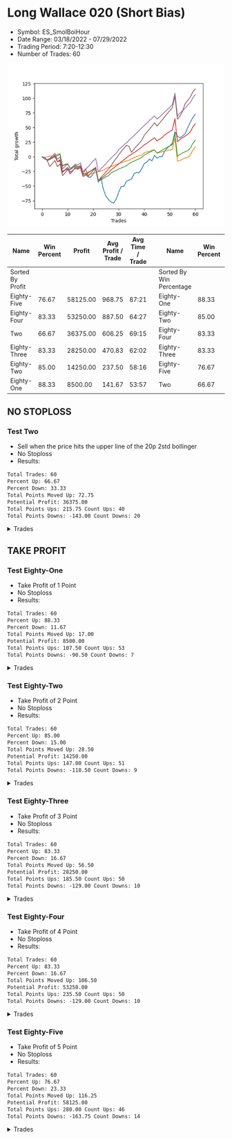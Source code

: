 # Long Wallace 020 (Short Bias)
- Symbol: ES_SmolBoiHour
- Date Range: 03/18/2022 - 07/29/2022
- Trading Period: 7:20-12:30
- Number of Trades: 60

![Plot](LongWallace020ES_SmolBoiHour(ShortBias).png)

| Name | Win Percent | Profit | Avg Profit / Trade | Avg Time / Trade |      | Name | Win Percent | Profit | Avg Profit / Trade | Avg Time / Trade |
| ---- | ----------- | ------ | ------------------ | ---------------- | ---- | ---- | ----------- | ------ | ------------------ | ---------------- |
| Sorted By <br> Profit | | | | | | Sorted By <br> Win Percentage ||||
| Eighty-Five | 76.67 | 58125.00 | 968.75 | 87:21 |     | Eighty-One | 88.33 | 8500.00 | 141.67 | 53:57 |
| Eighty-Four | 83.33 | 53250.00 | 887.50 | 64:27 |     | Eighty-Two | 85.00 | 14250.00 | 237.50 | 58:16 |
| Two | 66.67 | 36375.00 | 606.25 | 69:15 |     | Eighty-Four | 83.33 | 53250.00 | 887.50 | 64:27 |
| Eighty-Three | 83.33 | 28250.00 | 470.83 | 62:02 |     | Eighty-Three | 83.33 | 28250.00 | 470.83 | 62:02 |
| Eighty-Two | 85.00 | 14250.00 | 237.50 | 58:16 |     | Eighty-Five | 76.67 | 58125.00 | 968.75 | 87:21 |
| Eighty-One | 88.33 | 8500.00 | 141.67 | 53:57 |     | Two | 66.67 | 36375.00 | 606.25 | 69:15 |

## NO STOPLOSS

### Test Two
* Sell when the price hits the upper line of the 20p 2std bollinger
* No Stoploss
* Results:
```
Total Trades: 60
Percent Up: 66.67
Percent Down: 33.33
Total Points Moved Up: 72.75
Potential Profit: 36375.00
Total Points Ups: 215.75 Count Ups: 40
Total Points Downs: -143.00 Count Downs: 20
```

<details><summary>Trades</summary>

<code>In: 2022-03-30 08:02:00		Out: 2022-03-30 08:35:15		Total Position Time: 33:15		Total Move Up: -3.75		Total to Date: -3.75</code> <br />
<code>In: 2022-03-30 10:24:00		Out: 2022-03-30 11:03:45		Total Position Time: 39:45		Total Move Up: -1.00		Total to Date: -4.75</code> <br />
<code>In: 2022-03-30 11:01:00		Out: 2022-03-30 11:03:45		Total Position Time: 02:45		Total Move Up: 2.00		Total to Date: -2.75</code> <br />
<code>In: 2022-03-31 10:11:00		Out: 2022-03-31 10:27:00		Total Position Time: 16:00		Total Move Up: 0.50		Total to Date: -2.25</code> <br />
<code>In: 2022-04-01 10:23:00		Out: 2022-04-01 10:30:25		Total Position Time: 07:25		Total Move Up: 3.00		Total to Date: 0.75</code> <br />
<code>In: 2022-04-05 08:42:00		Out: 2022-04-05 09:39:45		Total Position Time: 57:45		Total Move Up: -9.25		Total to Date: -8.50</code> <br />
<code>In: 2022-04-05 09:25:00		Out: 2022-04-05 09:39:45		Total Position Time: 14:45		Total Move Up: 2.00		Total to Date: -6.50</code> <br />
<code>In: 2022-04-05 12:01:00		Out: 2022-04-05 12:46:00		Total Position Time: 45:00		Total Move Up: -20.00		Total to Date: -26.50</code> <br />
<code>In: 2022-04-07 08:56:00		Out: 2022-04-07 09:08:20		Total Position Time: 12:20		Total Move Up: 4.00		Total to Date: -22.50</code> <br />
<code>In: 2022-04-07 09:46:00		Out: 2022-04-07 10:01:25		Total Position Time: 15:25		Total Move Up: 2.00		Total to Date: -20.50</code> <br />
<code>In: 2022-04-11 07:30:00		Out: 2022-04-11 07:54:25		Total Position Time: 24:25		Total Move Up: -1.25		Total to Date: -21.75</code> <br />
<code>In: 2022-04-11 08:26:00		Out: 2022-04-11 08:30:15		Total Position Time: 04:15		Total Move Up: 2.75		Total to Date: -19.00</code> <br />
<code>In: 2022-04-12 11:35:00		Out: 2022-04-12 11:47:00		Total Position Time: 12:00		Total Move Up: 4.50		Total to Date: -14.50</code> <br />
<code>In: 2022-04-14 09:32:00		Out: 2022-04-14 09:58:55		Total Position Time: 26:55		Total Move Up: -2.25		Total to Date: -16.75</code> <br />
<code>In: 2022-04-14 09:43:00		Out: 2022-04-14 09:58:55		Total Position Time: 15:55		Total Move Up: 1.25		Total to Date: -15.50</code> <br />
<code>In: 2022-04-21 09:47:00		Out: 2022-04-21 10:21:30		Total Position Time: 34:30		Total Move Up: -14.25		Total to Date: -29.75</code> <br />
<code>In: 2022-04-21 12:06:00		Out: 2022-04-21 12:24:30		Total Position Time: 18:30		Total Move Up: 1.00		Total to Date: -28.75</code> <br />
<code>In: 2022-04-22 10:43:00		Out: 2022-04-22 11:17:35		Total Position Time: 34:35		Total Move Up: -5.75		Total to Date: -34.50</code> <br />
<code>In: 2022-04-26 07:43:00		Out: 2022-04-26 08:22:20		Total Position Time: 39:20		Total Move Up: -0.25		Total to Date: -34.75</code> <br />
<code>In: 2022-04-26 08:07:00		Out: 2022-04-26 08:22:20		Total Position Time: 15:20		Total Move Up: 5.50		Total to Date: -29.25</code> <br />
<code>In: 2022-04-29 09:56:00		Out: 2022-04-29 10:03:35		Total Position Time: 07:35		Total Move Up: 8.50		Total to Date: -20.75</code> <br />
<code>In: 2022-05-02 09:56:00		Out: 2022-05-02 10:55:55		Total Position Time: 59:55		Total Move Up: -22.50		Total to Date: -43.25</code> <br />
<code>In: 2022-05-04 08:37:00		Out: 2022-05-04 08:47:05		Total Position Time: 10:05		Total Move Up: 8.00		Total to Date: -35.25</code> <br />
<code>In: 2022-05-05 07:44:00		Out: 2022-05-05 08:32:00		Total Position Time: 48:00		Total Move Up: -20.50		Total to Date: -55.75</code> <br />
<code>In: 2022-05-05 07:52:00		Out: 2022-05-05 08:32:00		Total Position Time: 40:00		Total Move Up: -11.50		Total to Date: -67.25</code> <br />
<code>In: 2022-05-05 12:09:00		Out: 2022-05-05 12:33:15		Total Position Time: 24:15		Total Move Up: -5.75		Total to Date: -73.00</code> <br />
<code>In: 2022-05-09 07:57:00		Out: 2022-05-09 08:39:15		Total Position Time: 42:15		Total Move Up: -4.25		Total to Date: -77.25</code> <br />
<code>In: 2022-05-09 08:01:00		Out: 2022-05-09 08:39:15		Total Position Time: 38:15		Total Move Up: -1.75		Total to Date: -79.00</code> <br />
<code>In: 2022-05-09 08:29:00		Out: 2022-05-09 08:39:15		Total Position Time: 10:15		Total Move Up: 6.75		Total to Date: -72.25</code> <br />
<code>In: 2022-05-09 08:34:00		Out: 2022-05-09 08:39:15		Total Position Time: 05:15		Total Move Up: 12.00		Total to Date: -60.25</code> <br />
<code>In: 2022-05-10 08:11:00		Out: 2022-05-10 08:39:10		Total Position Time: 28:10		Total Move Up: 9.75		Total to Date: -50.50</code> <br />
<code>In: 2022-05-12 11:35:00		Out: 2022-05-12 11:53:00		Total Position Time: 18:00		Total Move Up: 0.00		Total to Date: -50.50</code> <br />
<code>In: 2022-05-18 08:32:00		Out: 2022-05-18 08:42:55		Total Position Time: 10:55		Total Move Up: 8.75		Total to Date: -41.75</code> <br />
<code>In: 2022-05-18 11:39:00		Out: 2022-05-18 12:07:45		Total Position Time: 28:45		Total Move Up: 2.00		Total to Date: -39.75</code> <br />
<code>In: 2022-05-18 11:49:00		Out: 2022-05-18 12:07:45		Total Position Time: 18:45		Total Move Up: 2.00		Total to Date: -37.75</code> <br />
<code>In: 2022-06-01 09:53:00		Out: 2022-06-01 10:01:10		Total Position Time: 08:10		Total Move Up: 8.75		Total to Date: -29.00</code> <br />
<code>In: 2022-06-03 12:14:00		Out: 2022-06-03 12:29:45		Total Position Time: 15:45		Total Move Up: 2.50		Total to Date: -26.50</code> <br />
<code>In: 2022-06-06 12:14:00		Out: 2022-06-06 12:42:00		Total Position Time: 28:00		Total Move Up: -0.75		Total to Date: -27.25</code> <br />
<code>In: 2022-06-08 10:35:00		Out: 2022-06-08 11:03:45		Total Position Time: 28:45		Total Move Up: 7.00		Total to Date: -20.25</code> <br />
<code>In: 2022-06-13 12:17:00		Out: 2022-06-13 12:17:15		Total Position Time: 00:15		Total Move Up: 8.75		Total to Date: -11.50</code> <br />
<code>In: 2022-06-14 09:37:00		Out: 2022-06-14 09:56:30		Total Position Time: 19:30		Total Move Up: 2.50		Total to Date: -9.00</code> <br />
<code>In: 2022-06-14 09:41:00		Out: 2022-06-14 09:56:30		Total Position Time: 15:30		Total Move Up: 5.25		Total to Date: -3.75</code> <br />
<code>In: 2022-06-14 11:52:00		Out: 2022-06-14 12:29:35		Total Position Time: 37:35		Total Move Up: -3.25		Total to Date: -7.00</code> <br />
<code>In: 2022-06-15 10:52:00		Out: 2022-06-15 10:58:15		Total Position Time: 06:15		Total Move Up: 9.50		Total to Date: 2.50</code> <br />
<code>In: 2022-06-16 11:02:00		Out: 2022-06-16 11:40:30		Total Position Time: 38:30		Total Move Up: -4.75		Total to Date: -2.25</code> <br />
<code>In: 2022-06-23 09:54:00		Out: 2022-06-23 09:56:50		Total Position Time: 02:50		Total Move Up: 2.50		Total to Date: 0.25</code> <br />
<code>In: 2022-06-29 09:13:00		Out: 2022-06-29 09:38:30		Total Position Time: 25:30		Total Move Up: 0.25		Total to Date: 0.50</code> <br />
<code>In: 2022-06-29 09:29:00		Out: 2022-06-29 09:38:30		Total Position Time: 09:30		Total Move Up: 9.50		Total to Date: 10.00</code> <br />
<code>In: 2022-07-05 08:07:00		Out: 2022-07-05 08:17:55		Total Position Time: 10:55		Total Move Up: 4.75		Total to Date: 14.75</code> <br />
<code>In: 2022-07-06 08:35:00		Out: 2022-07-06 08:51:15		Total Position Time: 16:15		Total Move Up: 4.00		Total to Date: 18.75</code> <br />
<code>In: 2022-07-06 08:46:00		Out: 2022-07-06 08:51:15		Total Position Time: 05:15		Total Move Up: 4.75		Total to Date: 23.50</code> <br />
<code>In: 2022-07-18 11:48:00		Out: 2022-07-19 06:31:00		Total Position Time: 1123:00		Total Move Up: 19.25		Total to Date: 42.75</code> <br />
<code>In: 2022-07-22 08:27:00		Out: 2022-07-25 09:48:00		Total Position Time: 81:00		Total Move Up: -7.50		Total to Date: 35.25</code> <br />
<code>In: 2022-07-22 08:39:00		Out: 2022-07-25 13:00:00		Total Position Time: 261:00		Total Move Up: -2.75		Total to Date: 32.50</code> <br />
<code>In: 2022-07-22 09:14:00		Out: 2022-07-25 06:31:00		Total Position Time: 1277:00		Total Move Up: 3.25		Total to Date: 35.75</code> <br />
<code>In: 2022-07-22 10:21:00		Out: 2022-07-22 12:31:00		Total Position Time: 130:00		Total Move Up: 3.75		Total to Date: 39.50</code> <br />
<code>In: 2022-07-22 11:06:00		Out: 2022-07-22 12:14:00		Total Position Time: 68:00		Total Move Up: 10.25		Total to Date: 49.75</code> <br />
<code>In: 2022-07-25 07:29:00		Out: 2022-07-25 08:29:00		Total Position Time: 60:00		Total Move Up: 9.00		Total to Date: 58.75</code> <br />
<code>In: 2022-07-25 07:38:00		Out: 2022-07-25 07:51:00		Total Position Time: 13:00		Total Move Up: 8.50		Total to Date: 67.25</code> <br />
<code>In: 2022-07-26 12:10:00		Out: 2022-07-26 12:23:00		Total Position Time: 13:00		Total Move Up: 5.50		Total to Date: 72.75</code> <br />


</details>

## TAKE PROFIT

### Test Eighty-One
* Take Profit of 1 Point
* No Stoploss
* Results:
```
Total Trades: 60
Percent Up: 88.33
Percent Down: 11.67
Total Points Moved Up: 17.00
Potential Profit: 8500.00
Total Points Ups: 107.50 Count Ups: 53
Total Points Downs: -90.50 Count Downs: 7
```

<details><summary>Trades</summary>

<code>In: 2022-03-30 08:02:00		Out: 2022-03-30 09:01:55		Total Position Time: 59:55		Total Move Up: -1.00		Total to Date: -1.00</code> <br />
<code>In: 2022-03-30 10:24:00		Out: 2022-03-30 11:04:15		Total Position Time: 40:15		Total Move Up: 1.00		Total to Date: 0.00</code> <br />
<code>In: 2022-03-30 11:01:00		Out: 2022-03-30 11:03:05		Total Position Time: 02:05		Total Move Up: 1.25		Total to Date: 1.25</code> <br />
<code>In: 2022-03-31 10:11:00		Out: 2022-03-31 10:19:25		Total Position Time: 08:25		Total Move Up: 0.75		Total to Date: 2.00</code> <br />
<code>In: 2022-04-01 10:23:00		Out: 2022-04-01 10:23:10		Total Position Time: 00:10		Total Move Up: 1.25		Total to Date: 3.25</code> <br />
<code>In: 2022-04-05 08:42:00		Out: 2022-04-05 08:42:10		Total Position Time: 00:10		Total Move Up: 1.00		Total to Date: 4.25</code> <br />
<code>In: 2022-04-05 09:25:00		Out: 2022-04-05 09:37:35		Total Position Time: 12:35		Total Move Up: 1.25		Total to Date: 5.50</code> <br />
<code>In: 2022-04-05 12:01:00		Out: 2022-04-05 12:46:00		Total Position Time: 45:00		Total Move Up: -20.00		Total to Date: -14.50</code> <br />
<code>In: 2022-04-07 08:56:00		Out: 2022-04-07 08:56:10		Total Position Time: 00:10		Total Move Up: 2.00		Total to Date: -12.50</code> <br />
<code>In: 2022-04-07 09:46:00		Out: 2022-04-07 09:59:10		Total Position Time: 13:10		Total Move Up: 1.00		Total to Date: -11.50</code> <br />
<code>In: 2022-04-11 07:30:00		Out: 2022-04-11 08:29:55		Total Position Time: 59:55		Total Move Up: -8.00		Total to Date: -19.50</code> <br />
<code>In: 2022-04-11 08:26:00		Out: 2022-04-11 08:26:10		Total Position Time: 00:10		Total Move Up: 1.00		Total to Date: -18.50</code> <br />
<code>In: 2022-04-12 11:35:00		Out: 2022-04-12 11:35:45		Total Position Time: 00:45		Total Move Up: 1.25		Total to Date: -17.25</code> <br />
<code>In: 2022-04-14 09:32:00		Out: 2022-04-14 10:31:55		Total Position Time: 59:55		Total Move Up: -1.50		Total to Date: -18.75</code> <br />
<code>In: 2022-04-14 09:43:00		Out: 2022-04-14 09:58:45		Total Position Time: 15:45		Total Move Up: 1.00		Total to Date: -17.75</code> <br />
<code>In: 2022-04-21 09:47:00		Out: 2022-04-21 10:46:55		Total Position Time: 59:55		Total Move Up: -15.25		Total to Date: -33.00</code> <br />
<code>In: 2022-04-21 12:06:00		Out: 2022-04-21 12:06:25		Total Position Time: 00:25		Total Move Up: 0.75		Total to Date: -32.25</code> <br />
<code>In: 2022-04-22 10:43:00		Out: 2022-04-22 10:43:15		Total Position Time: 00:15		Total Move Up: 1.50		Total to Date: -30.75</code> <br />
<code>In: 2022-04-26 07:43:00		Out: 2022-04-26 07:45:20		Total Position Time: 02:20		Total Move Up: 1.75		Total to Date: -29.00</code> <br />
<code>In: 2022-04-26 08:07:00		Out: 2022-04-26 08:09:40		Total Position Time: 02:40		Total Move Up: 1.00		Total to Date: -28.00</code> <br />
<code>In: 2022-04-29 09:56:00		Out: 2022-04-29 09:56:10		Total Position Time: 00:10		Total Move Up: 1.00		Total to Date: -27.00</code> <br />
<code>In: 2022-05-02 09:56:00		Out: 2022-05-02 09:56:10		Total Position Time: 00:10		Total Move Up: 2.00		Total to Date: -25.00</code> <br />
<code>In: 2022-05-04 08:37:00		Out: 2022-05-04 08:38:10		Total Position Time: 01:10		Total Move Up: 1.00		Total to Date: -24.00</code> <br />
<code>In: 2022-05-05 07:44:00		Out: 2022-05-05 07:44:10		Total Position Time: 00:10		Total Move Up: 1.25		Total to Date: -22.75</code> <br />
<code>In: 2022-05-05 07:52:00		Out: 2022-05-05 07:52:25		Total Position Time: 00:25		Total Move Up: 2.75		Total to Date: -20.00</code> <br />
<code>In: 2022-05-05 12:09:00		Out: 2022-05-05 12:09:10		Total Position Time: 00:10		Total Move Up: 2.00		Total to Date: -18.00</code> <br />
<code>In: 2022-05-09 07:57:00		Out: 2022-05-09 07:57:10		Total Position Time: 00:10		Total Move Up: 1.50		Total to Date: -16.50</code> <br />
<code>In: 2022-05-09 08:01:00		Out: 2022-05-09 08:04:25		Total Position Time: 03:25		Total Move Up: 1.25		Total to Date: -15.25</code> <br />
<code>In: 2022-05-09 08:29:00		Out: 2022-05-09 08:38:35		Total Position Time: 09:35		Total Move Up: 2.25		Total to Date: -13.00</code> <br />
<code>In: 2022-05-09 08:34:00		Out: 2022-05-09 08:34:10		Total Position Time: 00:10		Total Move Up: 1.50		Total to Date: -11.50</code> <br />
<code>In: 2022-05-10 08:11:00		Out: 2022-05-10 08:11:10		Total Position Time: 00:10		Total Move Up: 1.50		Total to Date: -10.00</code> <br />
<code>In: 2022-05-12 11:35:00		Out: 2022-05-12 11:53:25		Total Position Time: 18:25		Total Move Up: 1.75		Total to Date: -8.25</code> <br />
<code>In: 2022-05-18 08:32:00		Out: 2022-05-18 08:33:20		Total Position Time: 01:20		Total Move Up: 1.25		Total to Date: -7.00</code> <br />
<code>In: 2022-05-18 11:39:00		Out: 2022-05-18 11:39:15		Total Position Time: 00:15		Total Move Up: 1.00		Total to Date: -6.00</code> <br />
<code>In: 2022-05-18 11:49:00		Out: 2022-05-18 11:49:10		Total Position Time: 00:10		Total Move Up: 2.50		Total to Date: -3.50</code> <br />
<code>In: 2022-06-01 09:53:00		Out: 2022-06-01 09:53:40		Total Position Time: 00:40		Total Move Up: 2.00		Total to Date: -1.50</code> <br />
<code>In: 2022-06-03 12:14:00		Out: 2022-06-03 12:27:10		Total Position Time: 13:10		Total Move Up: 2.00		Total to Date: 0.50</code> <br />
<code>In: 2022-06-06 12:14:00		Out: 2022-06-06 12:14:25		Total Position Time: 00:25		Total Move Up: 1.50		Total to Date: 2.00</code> <br />
<code>In: 2022-06-08 10:35:00		Out: 2022-06-08 10:41:55		Total Position Time: 06:55		Total Move Up: 1.00		Total to Date: 3.00</code> <br />
<code>In: 2022-06-13 12:17:00		Out: 2022-06-13 12:17:10		Total Position Time: 00:10		Total Move Up: 4.00		Total to Date: 7.00</code> <br />
<code>In: 2022-06-14 09:37:00		Out: 2022-06-14 09:56:20		Total Position Time: 19:20		Total Move Up: 1.50		Total to Date: 8.50</code> <br />
<code>In: 2022-06-14 09:41:00		Out: 2022-06-14 09:54:05		Total Position Time: 13:05		Total Move Up: 0.75		Total to Date: 9.25</code> <br />
<code>In: 2022-06-14 11:52:00		Out: 2022-06-14 12:30:35		Total Position Time: 38:35		Total Move Up: 2.00		Total to Date: 11.25</code> <br />
<code>In: 2022-06-15 10:52:00		Out: 2022-06-15 10:54:20		Total Position Time: 02:20		Total Move Up: 0.50		Total to Date: 11.75</code> <br />
<code>In: 2022-06-16 11:02:00		Out: 2022-06-16 12:01:55		Total Position Time: 59:55		Total Move Up: -5.50		Total to Date: 6.25</code> <br />
<code>In: 2022-06-23 09:54:00		Out: 2022-06-23 09:54:10		Total Position Time: 00:10		Total Move Up: 1.25		Total to Date: 7.50</code> <br />
<code>In: 2022-06-29 09:13:00		Out: 2022-06-29 09:20:20		Total Position Time: 07:20		Total Move Up: 1.25		Total to Date: 8.75</code> <br />
<code>In: 2022-06-29 09:29:00		Out: 2022-06-29 09:32:00		Total Position Time: 03:00		Total Move Up: 1.00		Total to Date: 9.75</code> <br />
<code>In: 2022-07-05 08:07:00		Out: 2022-07-05 08:07:20		Total Position Time: 00:20		Total Move Up: 1.00		Total to Date: 10.75</code> <br />
<code>In: 2022-07-06 08:35:00		Out: 2022-07-06 08:36:55		Total Position Time: 01:55		Total Move Up: 1.00		Total to Date: 11.75</code> <br />
<code>In: 2022-07-06 08:46:00		Out: 2022-07-06 08:46:30		Total Position Time: 00:30		Total Move Up: 1.00		Total to Date: 12.75</code> <br />
<code>In: 2022-07-18 11:48:00		Out: 2022-07-19 06:31:00		Total Position Time: 1123:00		Total Move Up: 19.25		Total to Date: 32.00</code> <br />
<code>In: 2022-07-22 08:27:00		Out: 2022-07-26 06:37:00		Total Position Time: 1330:00		Total Move Up: -39.25		Total to Date: -7.25</code> <br />
<code>In: 2022-07-22 08:39:00		Out: 2022-07-22 08:52:00		Total Position Time: 13:00		Total Move Up: 1.00		Total to Date: -6.25</code> <br />
<code>In: 2022-07-22 09:14:00		Out: 2022-07-22 09:29:00		Total Position Time: 15:00		Total Move Up: 2.25		Total to Date: -4.00</code> <br />
<code>In: 2022-07-22 10:21:00		Out: 2022-07-22 12:15:00		Total Position Time: 114:00		Total Move Up: 2.00		Total to Date: -2.00</code> <br />
<code>In: 2022-07-22 11:06:00		Out: 2022-07-22 11:20:00		Total Position Time: 14:00		Total Move Up: 1.00		Total to Date: -1.00</code> <br />
<code>In: 2022-07-25 07:29:00		Out: 2022-07-25 07:44:00		Total Position Time: 15:00		Total Move Up: 4.00		Total to Date: 3.00</code> <br />
<code>In: 2022-07-25 07:38:00		Out: 2022-07-25 07:51:00		Total Position Time: 13:00		Total Move Up: 8.50		Total to Date: 11.50</code> <br />
<code>In: 2022-07-26 12:10:00		Out: 2022-07-26 12:23:00		Total Position Time: 13:00		Total Move Up: 5.50		Total to Date: 17.00</code> <br />


</details>

### Test Eighty-Two
* Take Profit of 2 Point
* No Stoploss
* Results:
```
Total Trades: 60
Percent Up: 85.00
Percent Down: 15.00
Total Points Moved Up: 28.50
Potential Profit: 14250.00
Total Points Ups: 147.00 Count Ups: 51
Total Points Downs: -118.50 Count Downs: 9
```

<details><summary>Trades</summary>

<code>In: 2022-03-30 08:02:00		Out: 2022-03-30 09:01:55		Total Position Time: 59:55		Total Move Up: -1.00		Total to Date: -1.00</code> <br />
<code>In: 2022-03-30 10:24:00		Out: 2022-03-30 11:23:55		Total Position Time: 59:55		Total Move Up: -5.50		Total to Date: -6.50</code> <br />
<code>In: 2022-03-30 11:01:00		Out: 2022-03-30 11:03:45		Total Position Time: 02:45		Total Move Up: 2.00		Total to Date: -4.50</code> <br />
<code>In: 2022-03-31 10:11:00		Out: 2022-03-31 10:29:20		Total Position Time: 18:20		Total Move Up: 2.50		Total to Date: -2.00</code> <br />
<code>In: 2022-04-01 10:23:00		Out: 2022-04-01 10:23:20		Total Position Time: 00:20		Total Move Up: 2.00		Total to Date: 0.00</code> <br />
<code>In: 2022-04-05 08:42:00		Out: 2022-04-05 08:44:45		Total Position Time: 02:45		Total Move Up: 2.25		Total to Date: 2.25</code> <br />
<code>In: 2022-04-05 09:25:00		Out: 2022-04-05 09:39:45		Total Position Time: 14:45		Total Move Up: 2.00		Total to Date: 4.25</code> <br />
<code>In: 2022-04-05 12:01:00		Out: 2022-04-05 12:46:00		Total Position Time: 45:00		Total Move Up: -20.00		Total to Date: -15.75</code> <br />
<code>In: 2022-04-07 08:56:00		Out: 2022-04-07 08:56:10		Total Position Time: 00:10		Total Move Up: 2.00		Total to Date: -13.75</code> <br />
<code>In: 2022-04-07 09:46:00		Out: 2022-04-07 10:01:25		Total Position Time: 15:25		Total Move Up: 2.00		Total to Date: -11.75</code> <br />
<code>In: 2022-04-11 07:30:00		Out: 2022-04-11 08:29:55		Total Position Time: 59:55		Total Move Up: -8.00		Total to Date: -19.75</code> <br />
<code>In: 2022-04-11 08:26:00		Out: 2022-04-11 08:26:40		Total Position Time: 00:40		Total Move Up: 2.25		Total to Date: -17.50</code> <br />
<code>In: 2022-04-12 11:35:00		Out: 2022-04-12 11:35:55		Total Position Time: 00:55		Total Move Up: 2.00		Total to Date: -15.50</code> <br />
<code>In: 2022-04-14 09:32:00		Out: 2022-04-14 10:31:55		Total Position Time: 59:55		Total Move Up: -1.50		Total to Date: -17.00</code> <br />
<code>In: 2022-04-14 09:43:00		Out: 2022-04-14 09:59:15		Total Position Time: 16:15		Total Move Up: 1.75		Total to Date: -15.25</code> <br />
<code>In: 2022-04-21 09:47:00		Out: 2022-04-21 10:46:55		Total Position Time: 59:55		Total Move Up: -15.25		Total to Date: -30.50</code> <br />
<code>In: 2022-04-21 12:06:00		Out: 2022-04-21 12:24:40		Total Position Time: 18:40		Total Move Up: 2.25		Total to Date: -28.25</code> <br />
<code>In: 2022-04-22 10:43:00		Out: 2022-04-22 10:43:25		Total Position Time: 00:25		Total Move Up: 2.00		Total to Date: -26.25</code> <br />
<code>In: 2022-04-26 07:43:00		Out: 2022-04-26 07:46:00		Total Position Time: 03:00		Total Move Up: 2.25		Total to Date: -24.00</code> <br />
<code>In: 2022-04-26 08:07:00		Out: 2022-04-26 08:10:25		Total Position Time: 03:25		Total Move Up: 2.00		Total to Date: -22.00</code> <br />
<code>In: 2022-04-29 09:56:00		Out: 2022-04-29 09:57:10		Total Position Time: 01:10		Total Move Up: 2.50		Total to Date: -19.50</code> <br />
<code>In: 2022-05-02 09:56:00		Out: 2022-05-02 10:55:55		Total Position Time: 59:55		Total Move Up: -22.50		Total to Date: -42.00</code> <br />
<code>In: 2022-05-04 08:37:00		Out: 2022-05-04 08:39:25		Total Position Time: 02:25		Total Move Up: 2.75		Total to Date: -39.25</code> <br />
<code>In: 2022-05-05 07:44:00		Out: 2022-05-05 07:44:30		Total Position Time: 00:30		Total Move Up: 2.25		Total to Date: -37.00</code> <br />
<code>In: 2022-05-05 07:52:00		Out: 2022-05-05 07:52:25		Total Position Time: 00:25		Total Move Up: 2.75		Total to Date: -34.25</code> <br />
<code>In: 2022-05-05 12:09:00		Out: 2022-05-05 12:09:10		Total Position Time: 00:10		Total Move Up: 2.00		Total to Date: -32.25</code> <br />
<code>In: 2022-05-09 07:57:00		Out: 2022-05-09 08:43:15		Total Position Time: 46:15		Total Move Up: 4.75		Total to Date: -27.50</code> <br />
<code>In: 2022-05-09 08:01:00		Out: 2022-05-09 08:11:10		Total Position Time: 10:10		Total Move Up: 2.25		Total to Date: -25.25</code> <br />
<code>In: 2022-05-09 08:29:00		Out: 2022-05-09 08:38:35		Total Position Time: 09:35		Total Move Up: 2.25		Total to Date: -23.00</code> <br />
<code>In: 2022-05-09 08:34:00		Out: 2022-05-09 08:34:15		Total Position Time: 00:15		Total Move Up: 2.25		Total to Date: -20.75</code> <br />
<code>In: 2022-05-10 08:11:00		Out: 2022-05-10 08:19:00		Total Position Time: 08:00		Total Move Up: 1.75		Total to Date: -19.00</code> <br />
<code>In: 2022-05-12 11:35:00		Out: 2022-05-12 11:53:25		Total Position Time: 18:25		Total Move Up: 1.75		Total to Date: -17.25</code> <br />
<code>In: 2022-05-18 08:32:00		Out: 2022-05-18 08:35:00		Total Position Time: 03:00		Total Move Up: 2.25		Total to Date: -15.00</code> <br />
<code>In: 2022-05-18 11:39:00		Out: 2022-05-18 11:40:35		Total Position Time: 01:35		Total Move Up: 3.25		Total to Date: -11.75</code> <br />
<code>In: 2022-05-18 11:49:00		Out: 2022-05-18 11:49:10		Total Position Time: 00:10		Total Move Up: 2.50		Total to Date: -9.25</code> <br />
<code>In: 2022-06-01 09:53:00		Out: 2022-06-01 09:53:40		Total Position Time: 00:40		Total Move Up: 2.00		Total to Date: -7.25</code> <br />
<code>In: 2022-06-03 12:14:00		Out: 2022-06-03 12:27:10		Total Position Time: 13:10		Total Move Up: 2.00		Total to Date: -5.25</code> <br />
<code>In: 2022-06-06 12:14:00		Out: 2022-06-06 12:16:45		Total Position Time: 02:45		Total Move Up: 2.00		Total to Date: -3.25</code> <br />
<code>In: 2022-06-08 10:35:00		Out: 2022-06-08 10:42:15		Total Position Time: 07:15		Total Move Up: 2.25		Total to Date: -1.00</code> <br />
<code>In: 2022-06-13 12:17:00		Out: 2022-06-13 12:17:10		Total Position Time: 00:10		Total Move Up: 4.00		Total to Date: 3.00</code> <br />
<code>In: 2022-06-14 09:37:00		Out: 2022-06-14 09:56:30		Total Position Time: 19:30		Total Move Up: 2.50		Total to Date: 5.50</code> <br />
<code>In: 2022-06-14 09:41:00		Out: 2022-06-14 09:54:50		Total Position Time: 13:50		Total Move Up: 2.00		Total to Date: 7.50</code> <br />
<code>In: 2022-06-14 11:52:00		Out: 2022-06-14 12:30:55		Total Position Time: 38:55		Total Move Up: 2.50		Total to Date: 10.00</code> <br />
<code>In: 2022-06-15 10:52:00		Out: 2022-06-15 10:54:45		Total Position Time: 02:45		Total Move Up: 2.00		Total to Date: 12.00</code> <br />
<code>In: 2022-06-16 11:02:00		Out: 2022-06-16 12:01:55		Total Position Time: 59:55		Total Move Up: -5.50		Total to Date: 6.50</code> <br />
<code>In: 2022-06-23 09:54:00		Out: 2022-06-23 09:56:45		Total Position Time: 02:45		Total Move Up: 2.25		Total to Date: 8.75</code> <br />
<code>In: 2022-06-29 09:13:00		Out: 2022-06-29 10:09:35		Total Position Time: 56:35		Total Move Up: 2.75		Total to Date: 11.50</code> <br />
<code>In: 2022-06-29 09:29:00		Out: 2022-06-29 09:32:45		Total Position Time: 03:45		Total Move Up: 2.50		Total to Date: 14.00</code> <br />
<code>In: 2022-07-05 08:07:00		Out: 2022-07-05 08:07:50		Total Position Time: 00:50		Total Move Up: 2.25		Total to Date: 16.25</code> <br />
<code>In: 2022-07-06 08:35:00		Out: 2022-07-06 08:37:05		Total Position Time: 02:05		Total Move Up: 2.25		Total to Date: 18.50</code> <br />
<code>In: 2022-07-06 08:46:00		Out: 2022-07-06 08:47:00		Total Position Time: 01:00		Total Move Up: 2.25		Total to Date: 20.75</code> <br />
<code>In: 2022-07-18 11:48:00		Out: 2022-07-19 06:31:00		Total Position Time: 1123:00		Total Move Up: 19.25		Total to Date: 40.00</code> <br />
<code>In: 2022-07-22 08:27:00		Out: 2022-07-26 06:37:00		Total Position Time: 1330:00		Total Move Up: -39.25		Total to Date: 0.75</code> <br />
<code>In: 2022-07-22 08:39:00		Out: 2022-07-22 08:53:00		Total Position Time: 14:00		Total Move Up: 3.75		Total to Date: 4.50</code> <br />
<code>In: 2022-07-22 09:14:00		Out: 2022-07-22 09:29:00		Total Position Time: 15:00		Total Move Up: 2.25		Total to Date: 6.75</code> <br />
<code>In: 2022-07-22 10:21:00		Out: 2022-07-22 12:15:00		Total Position Time: 114:00		Total Move Up: 2.00		Total to Date: 8.75</code> <br />
<code>In: 2022-07-22 11:06:00		Out: 2022-07-22 11:35:00		Total Position Time: 29:00		Total Move Up: 1.75		Total to Date: 10.50</code> <br />
<code>In: 2022-07-25 07:29:00		Out: 2022-07-25 07:44:00		Total Position Time: 15:00		Total Move Up: 4.00		Total to Date: 14.50</code> <br />
<code>In: 2022-07-25 07:38:00		Out: 2022-07-25 07:51:00		Total Position Time: 13:00		Total Move Up: 8.50		Total to Date: 23.00</code> <br />
<code>In: 2022-07-26 12:10:00		Out: 2022-07-26 12:23:00		Total Position Time: 13:00		Total Move Up: 5.50		Total to Date: 28.50</code> <br />


</details>

### Test Eighty-Three
* Take Profit of 3 Point
* No Stoploss
* Results:
```
Total Trades: 60
Percent Up: 83.33
Percent Down: 16.67
Total Points Moved Up: 56.50
Potential Profit: 28250.00
Total Points Ups: 185.50 Count Ups: 50
Total Points Downs: -129.00 Count Downs: 10
```

<details><summary>Trades</summary>

<code>In: 2022-03-30 08:02:00		Out: 2022-03-30 09:01:55		Total Position Time: 59:55		Total Move Up: -1.00		Total to Date: -1.00</code> <br />
<code>In: 2022-03-30 10:24:00		Out: 2022-03-30 11:23:55		Total Position Time: 59:55		Total Move Up: -5.50		Total to Date: -6.50</code> <br />
<code>In: 2022-03-30 11:01:00		Out: 2022-03-30 11:04:00		Total Position Time: 03:00		Total Move Up: 3.00		Total to Date: -3.50</code> <br />
<code>In: 2022-03-31 10:11:00		Out: 2022-03-31 10:29:40		Total Position Time: 18:40		Total Move Up: 2.75		Total to Date: -0.75</code> <br />
<code>In: 2022-04-01 10:23:00		Out: 2022-04-01 10:24:15		Total Position Time: 01:15		Total Move Up: 3.00		Total to Date: 2.25</code> <br />
<code>In: 2022-04-05 08:42:00		Out: 2022-04-05 09:41:55		Total Position Time: 59:55		Total Move Up: -10.50		Total to Date: -8.25</code> <br />
<code>In: 2022-04-05 09:25:00		Out: 2022-04-05 09:50:10		Total Position Time: 25:10		Total Move Up: 3.25		Total to Date: -5.00</code> <br />
<code>In: 2022-04-05 12:01:00		Out: 2022-04-05 12:46:00		Total Position Time: 45:00		Total Move Up: -20.00		Total to Date: -25.00</code> <br />
<code>In: 2022-04-07 08:56:00		Out: 2022-04-07 09:02:45		Total Position Time: 06:45		Total Move Up: 3.00		Total to Date: -22.00</code> <br />
<code>In: 2022-04-07 09:46:00		Out: 2022-04-07 10:02:15		Total Position Time: 16:15		Total Move Up: 4.00		Total to Date: -18.00</code> <br />
<code>In: 2022-04-11 07:30:00		Out: 2022-04-11 08:29:55		Total Position Time: 59:55		Total Move Up: -8.00		Total to Date: -26.00</code> <br />
<code>In: 2022-04-11 08:26:00		Out: 2022-04-11 08:30:15		Total Position Time: 04:15		Total Move Up: 2.75		Total to Date: -23.25</code> <br />
<code>In: 2022-04-12 11:35:00		Out: 2022-04-12 11:37:20		Total Position Time: 02:20		Total Move Up: 3.50		Total to Date: -19.75</code> <br />
<code>In: 2022-04-14 09:32:00		Out: 2022-04-14 10:31:55		Total Position Time: 59:55		Total Move Up: -1.50		Total to Date: -21.25</code> <br />
<code>In: 2022-04-14 09:43:00		Out: 2022-04-14 10:00:05		Total Position Time: 17:05		Total Move Up: 3.00		Total to Date: -18.25</code> <br />
<code>In: 2022-04-21 09:47:00		Out: 2022-04-21 10:46:55		Total Position Time: 59:55		Total Move Up: -15.25		Total to Date: -33.50</code> <br />
<code>In: 2022-04-21 12:06:00		Out: 2022-04-21 12:25:00		Total Position Time: 19:00		Total Move Up: 3.00		Total to Date: -30.50</code> <br />
<code>In: 2022-04-22 10:43:00		Out: 2022-04-22 10:45:10		Total Position Time: 02:10		Total Move Up: 3.00		Total to Date: -27.50</code> <br />
<code>In: 2022-04-26 07:43:00		Out: 2022-04-26 07:46:25		Total Position Time: 03:25		Total Move Up: 3.25		Total to Date: -24.25</code> <br />
<code>In: 2022-04-26 08:07:00		Out: 2022-04-26 08:12:05		Total Position Time: 05:05		Total Move Up: 3.25		Total to Date: -21.00</code> <br />
<code>In: 2022-04-29 09:56:00		Out: 2022-04-29 09:57:15		Total Position Time: 01:15		Total Move Up: 3.00		Total to Date: -18.00</code> <br />
<code>In: 2022-05-02 09:56:00		Out: 2022-05-02 10:55:55		Total Position Time: 59:55		Total Move Up: -22.50		Total to Date: -40.50</code> <br />
<code>In: 2022-05-04 08:37:00		Out: 2022-05-04 08:39:30		Total Position Time: 02:30		Total Move Up: 3.00		Total to Date: -37.50</code> <br />
<code>In: 2022-05-05 07:44:00		Out: 2022-05-05 07:44:35		Total Position Time: 00:35		Total Move Up: 3.25		Total to Date: -34.25</code> <br />
<code>In: 2022-05-05 07:52:00		Out: 2022-05-05 07:55:25		Total Position Time: 03:25		Total Move Up: 3.75		Total to Date: -30.50</code> <br />
<code>In: 2022-05-05 12:09:00		Out: 2022-05-05 12:36:15		Total Position Time: 27:15		Total Move Up: 3.50		Total to Date: -27.00</code> <br />
<code>In: 2022-05-09 07:57:00		Out: 2022-05-09 08:43:15		Total Position Time: 46:15		Total Move Up: 4.75		Total to Date: -22.25</code> <br />
<code>In: 2022-05-09 08:01:00		Out: 2022-05-09 08:16:10		Total Position Time: 15:10		Total Move Up: 3.00		Total to Date: -19.25</code> <br />
<code>In: 2022-05-09 08:29:00		Out: 2022-05-09 08:38:55		Total Position Time: 09:55		Total Move Up: 3.75		Total to Date: -15.50</code> <br />
<code>In: 2022-05-09 08:34:00		Out: 2022-05-09 08:34:40		Total Position Time: 00:40		Total Move Up: 3.25		Total to Date: -12.25</code> <br />
<code>In: 2022-05-10 08:11:00		Out: 2022-05-10 08:19:35		Total Position Time: 08:35		Total Move Up: 3.75		Total to Date: -8.50</code> <br />
<code>In: 2022-05-12 11:35:00		Out: 2022-05-12 12:00:50		Total Position Time: 25:50		Total Move Up: 3.25		Total to Date: -5.25</code> <br />
<code>In: 2022-05-18 08:32:00		Out: 2022-05-18 08:35:30		Total Position Time: 03:30		Total Move Up: 3.75		Total to Date: -1.50</code> <br />
<code>In: 2022-05-18 11:39:00		Out: 2022-05-18 11:40:35		Total Position Time: 01:35		Total Move Up: 3.25		Total to Date: 1.75</code> <br />
<code>In: 2022-05-18 11:49:00		Out: 2022-05-18 11:49:15		Total Position Time: 00:15		Total Move Up: 2.75		Total to Date: 4.50</code> <br />
<code>In: 2022-06-01 09:53:00		Out: 2022-06-01 09:54:15		Total Position Time: 01:15		Total Move Up: 2.75		Total to Date: 7.25</code> <br />
<code>In: 2022-06-03 12:14:00		Out: 2022-06-03 12:29:50		Total Position Time: 15:50		Total Move Up: 2.75		Total to Date: 10.00</code> <br />
<code>In: 2022-06-06 12:14:00		Out: 2022-06-06 12:45:15		Total Position Time: 31:15		Total Move Up: 3.25		Total to Date: 13.25</code> <br />
<code>In: 2022-06-08 10:35:00		Out: 2022-06-08 10:44:05		Total Position Time: 09:05		Total Move Up: 3.25		Total to Date: 16.50</code> <br />
<code>In: 2022-06-13 12:17:00		Out: 2022-06-13 12:17:10		Total Position Time: 00:10		Total Move Up: 4.00		Total to Date: 20.50</code> <br />
<code>In: 2022-06-14 09:37:00		Out: 2022-06-14 09:56:55		Total Position Time: 19:55		Total Move Up: 2.75		Total to Date: 23.25</code> <br />
<code>In: 2022-06-14 09:41:00		Out: 2022-06-14 09:55:55		Total Position Time: 14:55		Total Move Up: 3.25		Total to Date: 26.50</code> <br />
<code>In: 2022-06-14 11:52:00		Out: 2022-06-14 12:32:10		Total Position Time: 40:10		Total Move Up: 3.00		Total to Date: 29.50</code> <br />
<code>In: 2022-06-15 10:52:00		Out: 2022-06-15 10:54:55		Total Position Time: 02:55		Total Move Up: 3.25		Total to Date: 32.75</code> <br />
<code>In: 2022-06-16 11:02:00		Out: 2022-06-16 12:01:55		Total Position Time: 59:55		Total Move Up: -5.50		Total to Date: 27.25</code> <br />
<code>In: 2022-06-23 09:54:00		Out: 2022-06-23 10:07:40		Total Position Time: 13:40		Total Move Up: 3.00		Total to Date: 30.25</code> <br />
<code>In: 2022-06-29 09:13:00		Out: 2022-06-29 10:09:35		Total Position Time: 56:35		Total Move Up: 2.75		Total to Date: 33.00</code> <br />
<code>In: 2022-06-29 09:29:00		Out: 2022-06-29 09:36:40		Total Position Time: 07:40		Total Move Up: 4.50		Total to Date: 37.50</code> <br />
<code>In: 2022-07-05 08:07:00		Out: 2022-07-05 08:08:15		Total Position Time: 01:15		Total Move Up: 3.00		Total to Date: 40.50</code> <br />
<code>In: 2022-07-06 08:35:00		Out: 2022-07-06 08:49:20		Total Position Time: 14:20		Total Move Up: 2.75		Total to Date: 43.25</code> <br />
<code>In: 2022-07-06 08:46:00		Out: 2022-07-06 08:48:25		Total Position Time: 02:25		Total Move Up: 2.75		Total to Date: 46.00</code> <br />
<code>In: 2022-07-18 11:48:00		Out: 2022-07-19 06:31:00		Total Position Time: 1123:00		Total Move Up: 19.25		Total to Date: 65.25</code> <br />
<code>In: 2022-07-22 08:27:00		Out: 2022-07-26 06:37:00		Total Position Time: 1330:00		Total Move Up: -39.25		Total to Date: 26.00</code> <br />
<code>In: 2022-07-22 08:39:00		Out: 2022-07-22 08:53:00		Total Position Time: 14:00		Total Move Up: 3.75		Total to Date: 29.75</code> <br />
<code>In: 2022-07-22 09:14:00		Out: 2022-07-22 09:32:00		Total Position Time: 18:00		Total Move Up: 3.00		Total to Date: 32.75</code> <br />
<code>In: 2022-07-22 10:21:00		Out: 2022-07-22 12:24:00		Total Position Time: 123:00		Total Move Up: 2.75		Total to Date: 35.50</code> <br />
<code>In: 2022-07-22 11:06:00		Out: 2022-07-22 11:53:00		Total Position Time: 47:00		Total Move Up: 3.00		Total to Date: 38.50</code> <br />
<code>In: 2022-07-25 07:29:00		Out: 2022-07-25 07:44:00		Total Position Time: 15:00		Total Move Up: 4.00		Total to Date: 42.50</code> <br />
<code>In: 2022-07-25 07:38:00		Out: 2022-07-25 07:51:00		Total Position Time: 13:00		Total Move Up: 8.50		Total to Date: 51.00</code> <br />
<code>In: 2022-07-26 12:10:00		Out: 2022-07-26 12:23:00		Total Position Time: 13:00		Total Move Up: 5.50		Total to Date: 56.50</code> <br />


</details>

### Test Eighty-Four
* Take Profit of 4 Point
* No Stoploss
* Results:
```
Total Trades: 60
Percent Up: 83.33
Percent Down: 16.67
Total Points Moved Up: 106.50
Potential Profit: 53250.00
Total Points Ups: 235.50 Count Ups: 50
Total Points Downs: -129.00 Count Downs: 10
```

<details><summary>Trades</summary>

<code>In: 2022-03-30 08:02:00		Out: 2022-03-30 09:01:55		Total Position Time: 59:55		Total Move Up: -1.00		Total to Date: -1.00</code> <br />
<code>In: 2022-03-30 10:24:00		Out: 2022-03-30 11:23:55		Total Position Time: 59:55		Total Move Up: -5.50		Total to Date: -6.50</code> <br />
<code>In: 2022-03-30 11:01:00		Out: 2022-03-30 11:04:15		Total Position Time: 03:15		Total Move Up: 4.00		Total to Date: -2.50</code> <br />
<code>In: 2022-03-31 10:11:00		Out: 2022-03-31 10:31:20		Total Position Time: 20:20		Total Move Up: 4.25		Total to Date: 1.75</code> <br />
<code>In: 2022-04-01 10:23:00		Out: 2022-04-01 10:31:50		Total Position Time: 08:50		Total Move Up: 4.50		Total to Date: 6.25</code> <br />
<code>In: 2022-04-05 08:42:00		Out: 2022-04-05 09:41:55		Total Position Time: 59:55		Total Move Up: -10.50		Total to Date: -4.25</code> <br />
<code>In: 2022-04-05 09:25:00		Out: 2022-04-05 09:51:45		Total Position Time: 26:45		Total Move Up: 4.00		Total to Date: -0.25</code> <br />
<code>In: 2022-04-05 12:01:00		Out: 2022-04-05 12:46:00		Total Position Time: 45:00		Total Move Up: -20.00		Total to Date: -20.25</code> <br />
<code>In: 2022-04-07 08:56:00		Out: 2022-04-07 09:06:15		Total Position Time: 10:15		Total Move Up: 4.00		Total to Date: -16.25</code> <br />
<code>In: 2022-04-07 09:46:00		Out: 2022-04-07 10:02:15		Total Position Time: 16:15		Total Move Up: 4.00		Total to Date: -12.25</code> <br />
<code>In: 2022-04-11 07:30:00		Out: 2022-04-11 08:29:55		Total Position Time: 59:55		Total Move Up: -8.00		Total to Date: -20.25</code> <br />
<code>In: 2022-04-11 08:26:00		Out: 2022-04-11 08:30:55		Total Position Time: 04:55		Total Move Up: 3.75		Total to Date: -16.50</code> <br />
<code>In: 2022-04-12 11:35:00		Out: 2022-04-12 11:37:35		Total Position Time: 02:35		Total Move Up: 4.00		Total to Date: -12.50</code> <br />
<code>In: 2022-04-14 09:32:00		Out: 2022-04-14 10:31:55		Total Position Time: 59:55		Total Move Up: -1.50		Total to Date: -14.00</code> <br />
<code>In: 2022-04-14 09:43:00		Out: 2022-04-14 10:04:00		Total Position Time: 21:00		Total Move Up: 3.75		Total to Date: -10.25</code> <br />
<code>In: 2022-04-21 09:47:00		Out: 2022-04-21 10:46:55		Total Position Time: 59:55		Total Move Up: -15.25		Total to Date: -25.50</code> <br />
<code>In: 2022-04-21 12:06:00		Out: 2022-04-21 12:29:40		Total Position Time: 23:40		Total Move Up: 4.25		Total to Date: -21.25</code> <br />
<code>In: 2022-04-22 10:43:00		Out: 2022-04-22 11:21:10		Total Position Time: 38:10		Total Move Up: 4.25		Total to Date: -17.00</code> <br />
<code>In: 2022-04-26 07:43:00		Out: 2022-04-26 07:48:50		Total Position Time: 05:50		Total Move Up: 5.00		Total to Date: -12.00</code> <br />
<code>In: 2022-04-26 08:07:00		Out: 2022-04-26 08:13:55		Total Position Time: 06:55		Total Move Up: 5.00		Total to Date: -7.00</code> <br />
<code>In: 2022-04-29 09:56:00		Out: 2022-04-29 10:00:40		Total Position Time: 04:40		Total Move Up: 4.25		Total to Date: -2.75</code> <br />
<code>In: 2022-05-02 09:56:00		Out: 2022-05-02 10:55:55		Total Position Time: 59:55		Total Move Up: -22.50		Total to Date: -25.25</code> <br />
<code>In: 2022-05-04 08:37:00		Out: 2022-05-04 08:40:55		Total Position Time: 03:55		Total Move Up: 5.00		Total to Date: -20.25</code> <br />
<code>In: 2022-05-05 07:44:00		Out: 2022-05-05 07:45:10		Total Position Time: 01:10		Total Move Up: 4.00		Total to Date: -16.25</code> <br />
<code>In: 2022-05-05 07:52:00		Out: 2022-05-05 07:59:15		Total Position Time: 07:15		Total Move Up: 4.50		Total to Date: -11.75</code> <br />
<code>In: 2022-05-05 12:09:00		Out: 2022-05-05 12:36:25		Total Position Time: 27:25		Total Move Up: 5.00		Total to Date: -6.75</code> <br />
<code>In: 2022-05-09 07:57:00		Out: 2022-05-09 08:43:15		Total Position Time: 46:15		Total Move Up: 4.75		Total to Date: -2.00</code> <br />
<code>In: 2022-05-09 08:01:00		Out: 2022-05-09 08:43:00		Total Position Time: 42:00		Total Move Up: 4.25		Total to Date: 2.25</code> <br />
<code>In: 2022-05-09 08:29:00		Out: 2022-05-09 08:38:55		Total Position Time: 09:55		Total Move Up: 3.75		Total to Date: 6.00</code> <br />
<code>In: 2022-05-09 08:34:00		Out: 2022-05-09 08:35:10		Total Position Time: 01:10		Total Move Up: 6.25		Total to Date: 12.25</code> <br />
<code>In: 2022-05-10 08:11:00		Out: 2022-05-10 08:19:40		Total Position Time: 08:40		Total Move Up: 4.00		Total to Date: 16.25</code> <br />
<code>In: 2022-05-12 11:35:00		Out: 2022-05-12 12:03:45		Total Position Time: 28:45		Total Move Up: 4.00		Total to Date: 20.25</code> <br />
<code>In: 2022-05-18 08:32:00		Out: 2022-05-18 08:35:35		Total Position Time: 03:35		Total Move Up: 3.75		Total to Date: 24.00</code> <br />
<code>In: 2022-05-18 11:39:00		Out: 2022-05-18 11:50:15		Total Position Time: 11:15		Total Move Up: 4.25		Total to Date: 28.25</code> <br />
<code>In: 2022-05-18 11:49:00		Out: 2022-05-18 11:50:15		Total Position Time: 01:15		Total Move Up: 4.25		Total to Date: 32.50</code> <br />
<code>In: 2022-06-01 09:53:00		Out: 2022-06-01 09:54:55		Total Position Time: 01:55		Total Move Up: 3.75		Total to Date: 36.25</code> <br />
<code>In: 2022-06-03 12:14:00		Out: 2022-06-03 12:29:55		Total Position Time: 15:55		Total Move Up: 4.50		Total to Date: 40.75</code> <br />
<code>In: 2022-06-06 12:14:00		Out: 2022-06-06 12:45:20		Total Position Time: 31:20		Total Move Up: 4.25		Total to Date: 45.00</code> <br />
<code>In: 2022-06-08 10:35:00		Out: 2022-06-08 10:45:20		Total Position Time: 10:20		Total Move Up: 4.50		Total to Date: 49.50</code> <br />
<code>In: 2022-06-13 12:17:00		Out: 2022-06-13 12:17:10		Total Position Time: 00:10		Total Move Up: 4.00		Total to Date: 53.50</code> <br />
<code>In: 2022-06-14 09:37:00		Out: 2022-06-14 10:00:05		Total Position Time: 23:05		Total Move Up: 4.25		Total to Date: 57.75</code> <br />
<code>In: 2022-06-14 09:41:00		Out: 2022-06-14 09:56:20		Total Position Time: 15:20		Total Move Up: 4.25		Total to Date: 62.00</code> <br />
<code>In: 2022-06-14 11:52:00		Out: 2022-06-14 12:32:30		Total Position Time: 40:30		Total Move Up: 3.75		Total to Date: 65.75</code> <br />
<code>In: 2022-06-15 10:52:00		Out: 2022-06-15 10:55:15		Total Position Time: 03:15		Total Move Up: 4.25		Total to Date: 70.00</code> <br />
<code>In: 2022-06-16 11:02:00		Out: 2022-06-16 12:01:55		Total Position Time: 59:55		Total Move Up: -5.50		Total to Date: 64.50</code> <br />
<code>In: 2022-06-23 09:54:00		Out: 2022-06-23 10:11:35		Total Position Time: 17:35		Total Move Up: 3.75		Total to Date: 68.25</code> <br />
<code>In: 2022-06-29 09:13:00		Out: 2022-06-29 10:09:45		Total Position Time: 56:45		Total Move Up: 4.00		Total to Date: 72.25</code> <br />
<code>In: 2022-06-29 09:29:00		Out: 2022-06-29 09:36:40		Total Position Time: 07:40		Total Move Up: 4.50		Total to Date: 76.75</code> <br />
<code>In: 2022-07-05 08:07:00		Out: 2022-07-05 08:16:45		Total Position Time: 09:45		Total Move Up: 4.00		Total to Date: 80.75</code> <br />
<code>In: 2022-07-06 08:35:00		Out: 2022-07-06 08:51:15		Total Position Time: 16:15		Total Move Up: 4.00		Total to Date: 84.75</code> <br />
<code>In: 2022-07-06 08:46:00		Out: 2022-07-06 08:51:15		Total Position Time: 05:15		Total Move Up: 4.75		Total to Date: 89.50</code> <br />
<code>In: 2022-07-18 11:48:00		Out: 2022-07-19 06:31:00		Total Position Time: 1123:00		Total Move Up: 19.25		Total to Date: 108.75</code> <br />
<code>In: 2022-07-22 08:27:00		Out: 2022-07-26 06:37:00		Total Position Time: 1330:00		Total Move Up: -39.25		Total to Date: 69.50</code> <br />
<code>In: 2022-07-22 08:39:00		Out: 2022-07-22 08:54:00		Total Position Time: 15:00		Total Move Up: 5.50		Total to Date: 75.00</code> <br />
<code>In: 2022-07-22 09:14:00		Out: 2022-07-22 09:33:00		Total Position Time: 19:00		Total Move Up: 4.00		Total to Date: 79.00</code> <br />
<code>In: 2022-07-22 10:21:00		Out: 2022-07-22 12:25:00		Total Position Time: 124:00		Total Move Up: 4.25		Total to Date: 83.25</code> <br />
<code>In: 2022-07-22 11:06:00		Out: 2022-07-22 11:56:00		Total Position Time: 50:00		Total Move Up: 5.25		Total to Date: 88.50</code> <br />
<code>In: 2022-07-25 07:29:00		Out: 2022-07-25 07:44:00		Total Position Time: 15:00		Total Move Up: 4.00		Total to Date: 92.50</code> <br />
<code>In: 2022-07-25 07:38:00		Out: 2022-07-25 07:51:00		Total Position Time: 13:00		Total Move Up: 8.50		Total to Date: 101.00</code> <br />
<code>In: 2022-07-26 12:10:00		Out: 2022-07-26 12:23:00		Total Position Time: 13:00		Total Move Up: 5.50		Total to Date: 106.50</code> <br />


</details>

### Test Eighty-Five
* Take Profit of 5 Point
* No Stoploss
* Results:
```
Total Trades: 60
Percent Up: 76.67
Percent Down: 23.33
Total Points Moved Up: 116.25
Potential Profit: 58125.00
Total Points Ups: 280.00 Count Ups: 46
Total Points Downs: -163.75 Count Downs: 14
```

<details><summary>Trades</summary>

<code>In: 2022-03-30 08:02:00		Out: 2022-03-30 09:01:55		Total Position Time: 59:55		Total Move Up: -1.00		Total to Date: -1.00</code> <br />
<code>In: 2022-03-30 10:24:00		Out: 2022-03-30 11:23:55		Total Position Time: 59:55		Total Move Up: -5.50		Total to Date: -6.50</code> <br />
<code>In: 2022-03-30 11:01:00		Out: 2022-03-30 12:00:55		Total Position Time: 59:55		Total Move Up: -10.00		Total to Date: -16.50</code> <br />
<code>In: 2022-03-31 10:11:00		Out: 2022-03-31 10:50:05		Total Position Time: 39:05		Total Move Up: 5.00		Total to Date: -11.50</code> <br />
<code>In: 2022-04-01 10:23:00		Out: 2022-04-01 10:36:15		Total Position Time: 13:15		Total Move Up: 5.25		Total to Date: -6.25</code> <br />
<code>In: 2022-04-05 08:42:00		Out: 2022-04-05 09:41:55		Total Position Time: 59:55		Total Move Up: -10.50		Total to Date: -16.75</code> <br />
<code>In: 2022-04-05 09:25:00		Out: 2022-04-05 09:53:30		Total Position Time: 28:30		Total Move Up: 4.75		Total to Date: -12.00</code> <br />
<code>In: 2022-04-05 12:01:00		Out: 2022-04-05 12:46:00		Total Position Time: 45:00		Total Move Up: -20.00		Total to Date: -32.00</code> <br />
<code>In: 2022-04-07 08:56:00		Out: 2022-04-07 09:09:05		Total Position Time: 13:05		Total Move Up: 4.75		Total to Date: -27.25</code> <br />
<code>In: 2022-04-07 09:46:00		Out: 2022-04-07 10:03:10		Total Position Time: 17:10		Total Move Up: 6.00		Total to Date: -21.25</code> <br />
<code>In: 2022-04-11 07:30:00		Out: 2022-04-11 08:29:55		Total Position Time: 59:55		Total Move Up: -8.00		Total to Date: -29.25</code> <br />
<code>In: 2022-04-11 08:26:00		Out: 2022-04-11 08:32:40		Total Position Time: 06:40		Total Move Up: 5.25		Total to Date: -24.00</code> <br />
<code>In: 2022-04-12 11:35:00		Out: 2022-04-12 11:47:05		Total Position Time: 12:05		Total Move Up: 6.00		Total to Date: -18.00</code> <br />
<code>In: 2022-04-14 09:32:00		Out: 2022-04-14 10:31:55		Total Position Time: 59:55		Total Move Up: -1.50		Total to Date: -19.50</code> <br />
<code>In: 2022-04-14 09:43:00		Out: 2022-04-14 10:35:25		Total Position Time: 52:25		Total Move Up: 4.75		Total to Date: -14.75</code> <br />
<code>In: 2022-04-21 09:47:00		Out: 2022-04-21 10:46:55		Total Position Time: 59:55		Total Move Up: -15.25		Total to Date: -30.00</code> <br />
<code>In: 2022-04-21 12:06:00		Out: 2022-04-21 12:29:55		Total Position Time: 23:55		Total Move Up: 9.50		Total to Date: -20.50</code> <br />
<code>In: 2022-04-22 10:43:00		Out: 2022-04-22 11:42:55		Total Position Time: 59:55		Total Move Up: -12.75		Total to Date: -33.25</code> <br />
<code>In: 2022-04-26 07:43:00		Out: 2022-04-26 07:48:50		Total Position Time: 05:50		Total Move Up: 5.00		Total to Date: -28.25</code> <br />
<code>In: 2022-04-26 08:07:00		Out: 2022-04-26 08:13:55		Total Position Time: 06:55		Total Move Up: 5.00		Total to Date: -23.25</code> <br />
<code>In: 2022-04-29 09:56:00		Out: 2022-04-29 10:02:00		Total Position Time: 06:00		Total Move Up: 5.00		Total to Date: -18.25</code> <br />
<code>In: 2022-05-02 09:56:00		Out: 2022-05-02 10:55:55		Total Position Time: 59:55		Total Move Up: -22.50		Total to Date: -40.75</code> <br />
<code>In: 2022-05-04 08:37:00		Out: 2022-05-04 08:40:55		Total Position Time: 03:55		Total Move Up: 5.00		Total to Date: -35.75</code> <br />
<code>In: 2022-05-05 07:44:00		Out: 2022-05-05 07:45:20		Total Position Time: 01:20		Total Move Up: 5.25		Total to Date: -30.50</code> <br />
<code>In: 2022-05-05 07:52:00		Out: 2022-05-05 07:59:30		Total Position Time: 07:30		Total Move Up: 4.75		Total to Date: -25.75</code> <br />
<code>In: 2022-05-05 12:09:00		Out: 2022-05-05 12:36:30		Total Position Time: 27:30		Total Move Up: 5.00		Total to Date: -20.75</code> <br />
<code>In: 2022-05-09 07:57:00		Out: 2022-05-09 08:51:05		Total Position Time: 54:05		Total Move Up: 5.50		Total to Date: -15.25</code> <br />
<code>In: 2022-05-09 08:01:00		Out: 2022-05-09 08:43:15		Total Position Time: 42:15		Total Move Up: 7.25		Total to Date: -8.00</code> <br />
<code>In: 2022-05-09 08:29:00		Out: 2022-05-09 08:39:00		Total Position Time: 10:00		Total Move Up: 5.25		Total to Date: -2.75</code> <br />
<code>In: 2022-05-09 08:34:00		Out: 2022-05-09 08:35:10		Total Position Time: 01:10		Total Move Up: 6.25		Total to Date: 3.50</code> <br />
<code>In: 2022-05-10 08:11:00		Out: 2022-05-10 08:19:45		Total Position Time: 08:45		Total Move Up: 6.00		Total to Date: 9.50</code> <br />
<code>In: 2022-05-12 11:35:00		Out: 2022-05-12 12:04:05		Total Position Time: 29:05		Total Move Up: 4.75		Total to Date: 14.25</code> <br />
<code>In: 2022-05-18 08:32:00		Out: 2022-05-18 08:37:40		Total Position Time: 05:40		Total Move Up: 5.50		Total to Date: 19.75</code> <br />
<code>In: 2022-05-18 11:39:00		Out: 2022-05-18 12:38:55		Total Position Time: 59:55		Total Move Up: -1.75		Total to Date: 18.00</code> <br />
<code>In: 2022-05-18 11:49:00		Out: 2022-05-18 12:46:00		Total Position Time: 57:00		Total Move Up: -10.25		Total to Date: 7.75</code> <br />
<code>In: 2022-06-01 09:53:00		Out: 2022-06-01 09:56:55		Total Position Time: 03:55		Total Move Up: 5.75		Total to Date: 13.50</code> <br />
<code>In: 2022-06-03 12:14:00		Out: 2022-06-03 12:30:00		Total Position Time: 16:00		Total Move Up: 4.75		Total to Date: 18.25</code> <br />
<code>In: 2022-06-06 12:14:00		Out: 2022-06-06 12:45:25		Total Position Time: 31:25		Total Move Up: 4.75		Total to Date: 23.00</code> <br />
<code>In: 2022-06-08 10:35:00		Out: 2022-06-08 10:47:05		Total Position Time: 12:05		Total Move Up: 5.25		Total to Date: 28.25</code> <br />
<code>In: 2022-06-13 12:17:00		Out: 2022-06-13 12:17:15		Total Position Time: 00:15		Total Move Up: 8.75		Total to Date: 37.00</code> <br />
<code>In: 2022-06-14 09:37:00		Out: 2022-06-14 10:00:35		Total Position Time: 23:35		Total Move Up: 5.00		Total to Date: 42.00</code> <br />
<code>In: 2022-06-14 09:41:00		Out: 2022-06-14 09:56:30		Total Position Time: 15:30		Total Move Up: 5.25		Total to Date: 47.25</code> <br />
<code>In: 2022-06-14 11:52:00		Out: 2022-06-14 12:32:40		Total Position Time: 40:40		Total Move Up: 5.25		Total to Date: 52.50</code> <br />
<code>In: 2022-06-15 10:52:00		Out: 2022-06-15 10:55:25		Total Position Time: 03:25		Total Move Up: 5.75		Total to Date: 58.25</code> <br />
<code>In: 2022-06-16 11:02:00		Out: 2022-06-16 12:01:55		Total Position Time: 59:55		Total Move Up: -5.50		Total to Date: 52.75</code> <br />
<code>In: 2022-06-23 09:54:00		Out: 2022-06-23 10:18:15		Total Position Time: 24:15		Total Move Up: 5.00		Total to Date: 57.75</code> <br />
<code>In: 2022-06-29 09:13:00		Out: 2022-06-29 10:10:10		Total Position Time: 57:10		Total Move Up: 5.50		Total to Date: 63.25</code> <br />
<code>In: 2022-06-29 09:29:00		Out: 2022-06-29 09:36:45		Total Position Time: 07:45		Total Move Up: 5.25		Total to Date: 68.50</code> <br />
<code>In: 2022-07-05 08:07:00		Out: 2022-07-05 08:17:50		Total Position Time: 10:50		Total Move Up: 5.50		Total to Date: 74.00</code> <br />
<code>In: 2022-07-06 08:35:00		Out: 2022-07-06 08:58:10		Total Position Time: 23:10		Total Move Up: 5.00		Total to Date: 79.00</code> <br />
<code>In: 2022-07-06 08:46:00		Out: 2022-07-06 08:51:20		Total Position Time: 05:20		Total Move Up: 5.25		Total to Date: 84.25</code> <br />
<code>In: 2022-07-18 11:48:00		Out: 2022-07-19 06:31:00		Total Position Time: 1123:00		Total Move Up: 19.25		Total to Date: 103.50</code> <br />
<code>In: 2022-07-22 08:27:00		Out: 2022-07-26 06:37:00		Total Position Time: 1330:00		Total Move Up: -39.25		Total to Date: 64.25</code> <br />
<code>In: 2022-07-22 08:39:00		Out: 2022-07-22 08:54:00		Total Position Time: 15:00		Total Move Up: 5.50		Total to Date: 69.75</code> <br />
<code>In: 2022-07-22 09:14:00		Out: 2022-07-22 09:34:00		Total Position Time: 20:00		Total Move Up: 8.25		Total to Date: 78.00</code> <br />
<code>In: 2022-07-22 10:21:00		Out: 2022-07-25 06:30:00		Total Position Time: 1209:00		Total Move Up: 13.00		Total to Date: 91.00</code> <br />
<code>In: 2022-07-22 11:06:00		Out: 2022-07-22 11:56:00		Total Position Time: 50:00		Total Move Up: 5.25		Total to Date: 96.25</code> <br />
<code>In: 2022-07-25 07:29:00		Out: 2022-07-25 07:45:00		Total Position Time: 16:00		Total Move Up: 6.00		Total to Date: 102.25</code> <br />
<code>In: 2022-07-25 07:38:00		Out: 2022-07-25 07:51:00		Total Position Time: 13:00		Total Move Up: 8.50		Total to Date: 110.75</code> <br />
<code>In: 2022-07-26 12:10:00		Out: 2022-07-26 12:23:00		Total Position Time: 13:00		Total Move Up: 5.50		Total to Date: 116.25</code> <br />


</details>